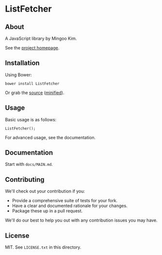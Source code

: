 # ListFetcher



## About

A JavaScript library by Mingoo Kim.

See the [project homepage](http://bearchit.github.io/ListFetcher).

## Installation

Using Bower:

    bower install ListFetcher

Or grab the [source](https://github.com/bearchit/ListFetcher/dist/ListFetcher.js) ([minified](https://github.com/bearchit/ListFetcher/dist/ListFetcher.min.js)).

## Usage

Basic usage is as follows:

    ListFetcher();

For advanced usage, see the documentation.

## Documentation

Start with `docs/MAIN.md`.

## Contributing

We'll check out your contribution if you:

* Provide a comprehensive suite of tests for your fork.
* Have a clear and documented rationale for your changes.
* Package these up in a pull request.

We'll do our best to help you out with any contribution issues you may have.

## License

MIT. See `LICENSE.txt` in this directory.
